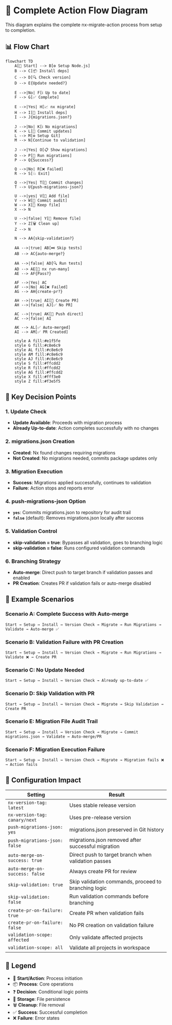 # 🔄 Complete Action Flow Diagram

This diagram explains the complete nx-migrate-action process from setup to completion.

## 📊 Flow Chart

```mermaid
flowchart TD
    A[🚀 Start] --> B[⚙️ Setup Node.js]
    B --> C[📦 Install deps]
    C --> D[🔍 Check version]
    D --> E{Update needed?}

    E -->|No| F[ℹ️ Up to date]
    F --> G[✅ Complete]

    E -->|Yes| H[📈 nx migrate]
    H --> I[🔧 Install deps]
    I --> J{migrations.json?}

    J -->|No| K[ℹ️ No migrations]
    K --> L[📝 Commit updates]
    L --> M[⚙️ Setup Git]
    M --> N[Continue to validation]

    J -->|Yes| O[📋 Show migrations]
    O --> P[🔧 Run migrations]
    P --> Q{Success?}

    Q -->|No| R[❌ Failed]
    R --> S[💥 Exit]

    Q -->|Yes| T[📝 Commit changes]
    T --> U{push-migrations-json?}

    U -->|yes| V[📝 Add file]
    V --> W[💾 Commit audit]
    W --> X[📁 Keep file]
    X --> N

    U -->|false| Y[🧹 Remove file]
    Y --> Z[🗑️ Clean up]
    Z --> N

    N --> AA{skip-validation?}

    AA -->|true| AB[⏭️ Skip tests]
    AB --> AC{auto-merge?}

    AA -->|false| AD[🔍 Run tests]
    AD --> AE[🎯 nx run-many]
    AE --> AF{Pass?}

    AF -->|Yes| AC
    AF -->|No| AG[❌ Failed]
    AG --> AH{create-pr?}

    AH -->|true| AI[📝 Create PR]
    AH -->|false| AJ[✅ No PR]

    AC -->|true| AK[🚀 Push direct]
    AC -->|false| AI

    AK --> AL[✅ Auto-merged]
    AI --> AM[✅ PR Created]

    style A fill:#e1f5fe
    style G fill:#c8e6c9
    style AL fill:#c8e6c9
    style AM fill:#c8e6c9
    style AJ fill:#c8e6c9
    style S fill:#ffcdd2
    style R fill:#ffcdd2
    style AG fill:#ffcdd2
    style X fill:#fff3e0
    style Z fill:#f3e5f5
```

## 🎯 Key Decision Points

### 1. **Update Check**
- **Update Available**: Proceeds with migration process
- **Already Up-to-date**: Action completes successfully with no changes

### 2. **migrations.json Creation**
- **Created**: Nx found changes requiring migrations
- **Not Created**: No migrations needed, commits package updates only

### 3. **Migration Execution**
- **Success**: Migrations applied successfully, continues to validation
- **Failure**: Action stops and reports error

### 4. **push-migrations-json Option**
- **`yes`**: Commits migrations.json to repository for audit trail
- **`false`** (default): Removes migrations.json locally after success

### 5. **Validation Control**
- **skip-validation = true**: Bypasses all validation, goes to branching logic
- **skip-validation = false**: Runs configured validation commands

### 6. **Branching Strategy**
- **Auto-merge**: Direct push to target branch if validation passes and enabled
- **PR Creation**: Creates PR if validation fails or auto-merge disabled

## 📝 Example Scenarios

### Scenario A: Complete Success with Auto-merge
```
Start → Setup → Install → Version Check → Migrate → Run Migrations → Validate → Auto-merge ✅
```

### Scenario B: Validation Failure with PR Creation
```
Start → Setup → Install → Version Check → Migrate → Run Migrations → Validate ❌ → Create PR
```

### Scenario C: No Update Needed
```
Start → Setup → Install → Version Check → Already up-to-date ✅
```

### Scenario D: Skip Validation with PR
```
Start → Setup → Install → Version Check → Migrate → Skip Validation → Create PR
```

### Scenario E: Migration File Audit Trail
```
Start → Setup → Install → Version Check → Migrate → Commit migrations.json → Validate → Auto-merge/PR
```

### Scenario F: Migration Execution Failure
```
Start → Setup → Install → Version Check → Migrate → Migration fails ❌ → Action fails
```

## 🔧 Configuration Impact

| Setting | Result |
|---------|--------|
| `nx-version-tag: latest` | Uses stable release version |
| `nx-version-tag: canary/next` | Uses pre-release version |
| `push-migrations-json: yes` | migrations.json preserved in Git history |
| `push-migrations-json: false` | migrations.json removed after successful migration |
| `auto-merge-on-success: true` | Direct push to target branch when validation passes |
| `auto-merge-on-success: false` | Always create PR for review |
| `skip-validation: true` | Skip validation commands, proceed to branching logic |
| `skip-validation: false` | Run validation commands before branching |
| `create-pr-on-failure: true` | Create PR when validation fails |
| `create-pr-on-failure: false` | No PR creation on validation failure |
| `validation-scope: affected` | Only validate affected projects |
| `validation-scope: all` | Validate all projects in workspace |

## 🎨 Legend

- 🚀 **Start/Action**: Process initiation
- 📦 **Process**: Core operations
- ❓ **Decision**: Conditional logic points
- 📁 **Storage**: File persistence
- 🗑️ **Cleanup**: File removal
- ✅ **Success**: Successful completion
- ❌ **Failure**: Error states